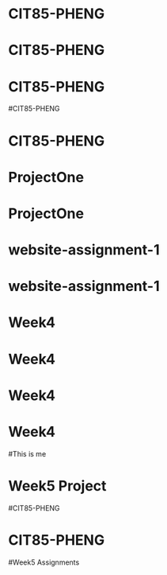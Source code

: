 # CIT85-PHENG
# CIT85-PHENG
# CIT85-PHENG
#CIT85-PHENG
# CIT85-PHENG
# ProjectOne
# ProjectOne
# website-assignment-1
# website-assignment-1
# Week4
# Week4
# Week4
# Week4
#This is me
# Week5 Project
#CIT85-PHENG
# CIT85-PHENG
#Week5 Assignments
